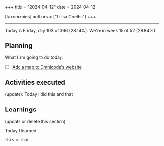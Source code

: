 +++
title = "2024-04-12"
date = 2024-04-12

[taxonomies]
authors = ["Luísa Coelho"]
+++

---

Today is Friday, day 103 of 366 (28.14%). We're in week 15 of 52 (28.84%).

## Planning

What I am going to do today:

- [ ] [Add a map to Omnicode's website](https://github.com/OmnicodeSolutions/website/issues/128)

## Activities executed

(update): Today I did this and that

## Learnings

(update or delete this section)

Today I learned
```
this = that
```
